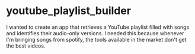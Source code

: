 # youtube_playlist_builder
I wanted to create an app that retrieves a YouTube playlist filled with songs and identifies their audio-only versions. I needed this because whenever I'm bringing songs from spotify, the tools available in the market don't get the best videos.
